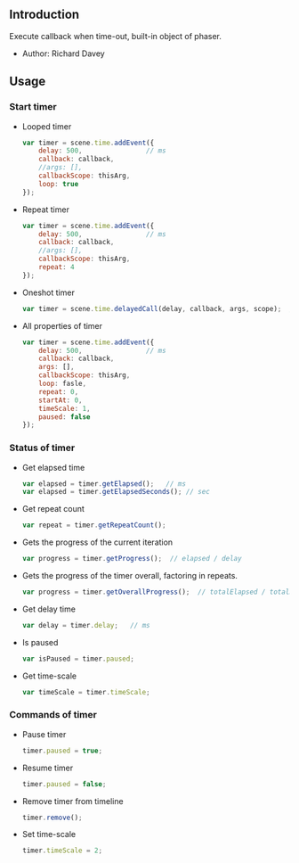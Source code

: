 ## Introduction

Execute callback when time-out, built-in object of phaser.

- Author: Richard Davey

## Usage

### Start timer

- Looped timer

    ```javascript
    var timer = scene.time.addEvent({
        delay: 500,                // ms
        callback: callback,
        //args: [],
        callbackScope: thisArg,
        loop: true
    });
    ```

- Repeat timer

    ```javascript
    var timer = scene.time.addEvent({
        delay: 500,                // ms
        callback: callback,
        //args: [],
        callbackScope: thisArg,
        repeat: 4
    });
    ```

- Oneshot timer

    ```javascript
    var timer = scene.time.delayedCall(delay, callback, args, scope);  // delay in ms
    ```

- All properties of timer

    ```javascript
    var timer = scene.time.addEvent({
        delay: 500,                // ms
        callback: callback,
        args: [],
        callbackScope: thisArg,
        loop: fasle,
        repeat: 0,
        startAt: 0,
        timeScale: 1,
        paused: false
    });
    ```

### Status of timer

- Get elapsed time

    ```javascript
    var elapsed = timer.getElapsed();   // ms
    var elapsed = timer.getElapsedSeconds(); // sec
    ```

- Get repeat count

    ```javascript
    var repeat = timer.getRepeatCount();
    ```

- Gets the progress of the current iteration

    ```javascript
    var progress = timer.getProgress();  // elapsed / delay
    ```

- Gets the progress of the timer overall, factoring in repeats.

    ```javascript
    var progress = timer.getOverallProgress();  // totalElapsed / totalDuration
    ```

- Get delay time

    ```javascript
    var delay = timer.delay;   // ms
    ```

- Is paused

    ```javascript
    var isPaused = timer.paused;
    ```

- Get time-scale

    ```javascript
    var timeScale = timer.timeScale;
    ```

### Commands of timer

- Pause timer

    ```javascript
    timer.paused = true;
    ```

- Resume timer

    ```javascript
    timer.paused = false;
    ```

- Remove timer from timeline

    ```javascript
    timer.remove();
    ```

- Set time-scale

    ```javascript
    timer.timeScale = 2;
    ```